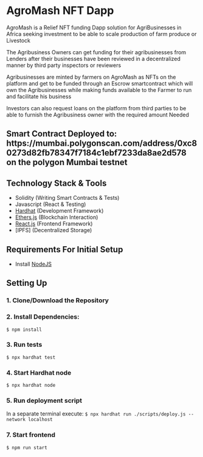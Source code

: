 # AgroMash NFT Dapp

<p> AgroMash is a Relief NFT funding Dapp solution for AgriBusinesses in Africa seeking investment to be able to scale production of farm produce or Livestock</p>

<p> The Agribusiness Owners can get funding for their agribusinesses from Lenders after their businesses have been reviewed in a decentralized manner by third party inspectors or reviewers</p>

<p> Agribusinesses are minted by farmers on AgroMash as NFTs on the platform and get to be funded through an Escrow smartcontract which will own the Agribusinesses while making funds available to the Farmer to run and facilitate his business</p>

<p> Investors can also request loans on the platform from third parties to be able to furnish the Agribusiness owner with the required amount Needed </p>

<h2> Smart Contract Deployed to: https://mumbai.polygonscan.com/address/0xc80273d82fb78347f7184c1ebf7233da8ae2d578 on the polygon Mumbai testnet</h2>

## Technology Stack & Tools

- Solidity (Writing Smart Contracts & Tests)
- Javascript (React & Testing)
- [Hardhat](https://hardhat.org/) (Development Framework)
- [Ethers.js](https://docs.ethers.io/v5/) (Blockchain Interaction)
- [React.js](https://reactjs.org/) (Frontend Framework)
- [IPFS] (Decentralized Storage)

## Requirements For Initial Setup

- Install [NodeJS](https://nodejs.org/en/)

## Setting Up

### 1. Clone/Download the Repository

### 2. Install Dependencies:

`$ npm install`

### 3. Run tests

`$ npx hardhat test`

### 4. Start Hardhat node

`$ npx hardhat node`

### 5. Run deployment script

In a separate terminal execute:
`$ npx hardhat run ./scripts/deploy.js --network localhost`

### 7. Start frontend

`$ npm run start`
